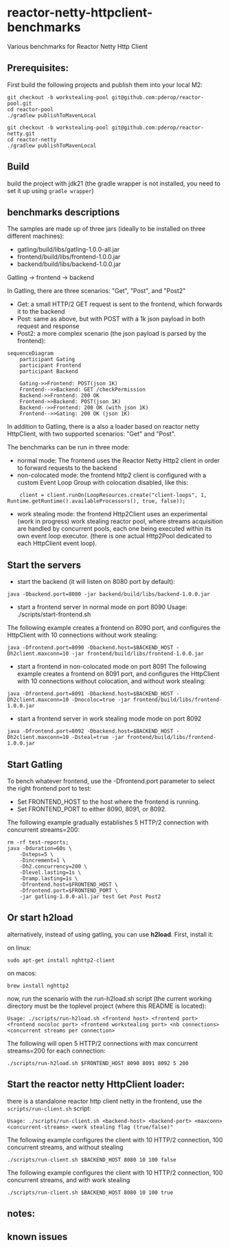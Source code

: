 # reactor-netty-httpclient-benchmarks

Various benchmarks for Reactor Netty Http Client

## Prerequisites:
First build the following projects and publish them into your local M2:

```
git checkout -b workstealing-pool git@github.com:pderop/reactor-pool.git
cd reactor-pool
./gradlew publishToMavenLocal

git checkout -b workstealing-pool git@github.com:pderop/reactor-netty.git
cd reactor-netty
./gradlew publishToMavenLocal
```

## Build

build the project with jdk21 (the gradle wrapper is not installed, you need to set it up using `gradle wrapper`)

## benchmarks descriptions

The samples are made up of three jars (ideally to be installed on three different machines):

- gatling/build/libs/gatling-1.0.0-all.jar
- frontend/build/libs/frontend-1.0.0.jar
- backend/build/libs/backend-1.0.0.jar

Gatling -> frontend -> backend

In Gatling, there are three scenarios: "Get", "Post", and "Post2"
- Get: a small HTTP/2 GET request is sent to the frontend, which forwards it to the backend
- Post: same as above, but with POST with a 1k json payload in both request and response
- Post2: a more complex scenario (the json payload is parsed by the frontend):

```mermaid
sequenceDiagram
    participant Gating
    participant Frontend
    participant Backend

    Gating->>Frontend: POST(json 1K)
    Frontend-->>Backend: GET /checkPermission
    Backend->>Frontend: 200 OK
    Frontend->>Backend: POST(json 1K)
    Backend-->>Frontend: 200 OK (with json 1K)
    Frontend-->>Gating: 200 OK (json 1K)
```

In addition to Gatling, there is a also a loader based on reactor netty HttpClient, with two supported scenarios: "Get" and "Post".

The benchmarks can be run in three mode:

- normal mode: The frontend uses the Reactor Netty Http2 client in order to forward requests to the backend
- non-colocated mode: the frontend http2 client is configured with a custom Event Loop Group with colocation disabled, like this:
```
    client = client.runOn(LoopResources.create("client-loops", 1, Runtime.getRuntime().availableProcessors(), true, false));
```
- work stealing mode: the frontend Http2Client uses an experimental (work in progress) work stealing reactor pool, where streams acquisition 
are handled by concurrent pools, each one being executed within its own event loop executor.
(there is one actual Http2Pool dedicated to each HttpClient event loop). 

## Start the servers

- start the backend (it will listen on 8080 port by default):
```
java -Dbackend.port=8080 -jar backend/build/libs/backend-1.0.0.jar
```

- start a frontend server in normal mode on port 8090
Usage: ./scripts/start-frontend.sh <frontend-port> <backend-host> <maxconn> <no-colocation-flag> <workstealing-flag>

The following example creates a frontend on 8090 port, and configures the HttpClient with 10 connections without work stealing:
```
java -Dfrontend.port=8090 -Dbackend.host=$BACKEND_HOST -Dh2client.maxconn=10 -jar frontend/build/libs/frontend-1.0.0.jar
```

- start a frontend in non-colocated mode on port 8091
The following example creates a frontend on 8091 port, and configures the HttpClient with 10 connections without colocation, and without work stealing:
```
java -Dfrontend.port=8091 -Dbackend.host=$BACKEND_HOST -Dh2client.maxconn=10 -Dnocoloc=true -jar frontend/build/libs/frontend-1.0.0.jar
```

- start a frontend server in work stealing mode mode on port 8092
```
java -Dfrontend.port=8092 -Dbackend.host=$BACKEND_HOST -Dh2client.maxconn=10 -Dsteal=true -jar frontend/build/libs/frontend-1.0.0.jar
```

## Start Gatling

To bench whatever frontend, use the -Dfrontend.port parameter to select the right frontend port to test:
- Set FRONTEND_HOST to the host where the frontend is running. 
- Set FRONTEND_PORT to either 8090, 8091, or 8092.

The following example gradually establishes 5 HTTP/2 connection with concurrent streams=200:
```
rm -rf test-reports; 
java -Dduration=60s \
    -Dsteps=5 \
    -Dincrement=1 \
    -Dh2.concurrency=200 \
    -Dlevel.lasting=1s \
    -Dramp.lasting=1s \
    -Dfrontend.host=$FRONTEND_HOST \
    -Dfrontend.port=$FRONTEND_PORT \
    -jar gatling-1.0.0-all.jar test Get Post Post2
```

## Or start h2load

alternatively, instead of using gatling, you can use **h2load**. First, install it:

on linux:
```
sudo apt-get install nghttp2-client
```

on macos:
```
brew install nghttp2
```

now, run the scenario with the run-h2load.sh script (the current working directory must be the toplevel project (where this README is located):
```
Usage: ./scripts/run-h2load.sh <frontend host> <frontend port> <frontend nocoloc port> <frontend workstealing port> <nb connections> <concurrent streams per connection>
```

The following will open 5 HTTP/2 connections with max concurrent streams=200 for each connection:
```
./scripts/run-h2load.sh $FRONTEND_HOST 8090 8091 8092 5 200
```

## Start the reactor netty HttpClient loader:

there is a standalone reactor http client netty in the frontend, use the `scripts/run-client.sh` script:

```
Usage: ./scripts/run-client.sh <backend-host> <backend-port> <maxconn> <concurrent-streams> <work stealing flag (true/false)"
```

The following example configures the client with 10 HTTP/2 connection, 100 concurrent streams, and without stealing
```
./scripts/run-client.sh $BACKEND_HOST 8080 10 100 false
```

The following example configures the client with 10 HTTP/2 connection, 100 concurrent streams, and with work stealing
```
./scripts/run-client.sh $BACKEND_HOST 8080 10 100 true
```

## notes: 

## known issues
